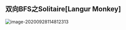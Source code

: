 ## 双向BFS之Solitaire[Langur Monkey]

![image-20200928114812313](D:\Dev\SrcCode\geek-algorithm-leetcode\src\main\leetcode_manuscripts\dfs_bfs\un-classify\双向BFS之Solitaire[].assets\image-20200928114812313.png)

